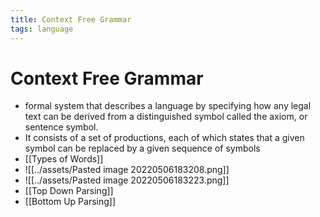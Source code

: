 ```yaml
---
title: Context Free Grammar
tags: language
---
```


# Context Free Grammar
- formal system that describes a language by specifying how any legal text can be derived from a distinguished symbol called the axiom, or sentence symbol.
- It consists of a set of productions, each of which states that a given symbol can be replaced by a given sequence of symbols
- [[Types of Words]]
- ![[../assets/Pasted image 20220506183208.png]]
- ![[../assets/Pasted image 20220506183223.png]]
- [[Top Down Parsing]]
- [[Bottom Up Parsing]]


































